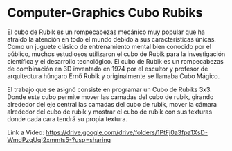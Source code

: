 # Computer-Graphics Cubo Rubiks
El cubo de Rubik es un rompecabezas mecánico muy popular que ha atraído la atención en todo el mundo debido a sus características únicas. Como un juguete clásico de entrenamiento mental bien conocido por el público, muchos estudiosos utilizaron el cubo de Rubik para la investigación científica y el desarrollo tecnológico.
El cubo de Rubik es un rompecabezas de combinación en 3D inventado en 1974 por el escultor y profesor de arquitectura húngaro Ernő Rubik y originalmente se llamaba Cubo Mágico.

El trabajo que se asignó consiste en programar un Cubo de Rubiks 3x3. Donde este cubo permite mover las camadas del cubo de rubik, girando alrededor del eje central las camadas del cubo de rubik, mover la cámara alrededor del cubo de rubik y mostrar el cubo de rubik con sus texturas donde cada cara tendrá su propia textura. 

Link a Video: https://drive.google.com/drive/folders/1PtFj0a3fpa1XsD-WmdPzqUqI2xmmts5-?usp=sharing
